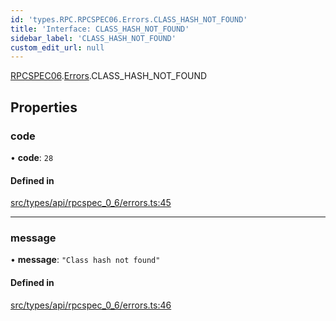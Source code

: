 ```yaml
---
id: 'types.RPC.RPCSPEC06.Errors.CLASS_HASH_NOT_FOUND'
title: 'Interface: CLASS_HASH_NOT_FOUND'
sidebar_label: 'CLASS_HASH_NOT_FOUND'
custom_edit_url: null
---
```


[RPCSPEC06](../namespaces/types.RPC.RPCSPEC06.md).[Errors](../namespaces/types.RPC.RPCSPEC06.Errors.md).CLASS_HASH_NOT_FOUND

## Properties

### code

• **code**: `28`

#### Defined in

[src/types/api/rpcspec_0_6/errors.ts:45](https://github.com/starknet-io/starknet.js/blob/v6.24.1/src/types/api/rpcspec_0_6/errors.ts#L45)

---

### message

• **message**: `"Class hash not found"`

#### Defined in

[src/types/api/rpcspec_0_6/errors.ts:46](https://github.com/starknet-io/starknet.js/blob/v6.24.1/src/types/api/rpcspec_0_6/errors.ts#L46)
